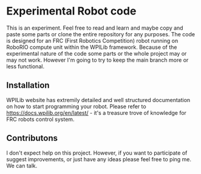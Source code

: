 # Experimental Robot code
This is an experiment. Feel free to read and learn and maybe copy and paste some parts or clone the entire repository
for any purposes. The code is designed for an FRC (First Robotics Competition) robot running on RoboRIO compute unit within the
WPILib framework. Because of the experimental nature of the code some parts or the whole project may or may not work.
However I'm going to try to keep the main branch more or less functional.

## Installation
WPILib website has extremily detailed and well structured documentation on how to start programming your robot.
Please refer to https://docs.wpilib.org/en/latest/ - it's a treasure trove of knowledge for FRC robots control system.

## Contributons
I don't expect help on this project. However, if you want to participate of suggest improvements, or just have any ideas
please feel free to ping me. We can talk.
